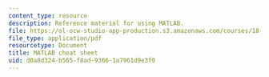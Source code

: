 ```yaml
---
content_type: resource
description: Reference material for using MATLAB.
file: https://ol-ocw-studio-app-production.s3.amazonaws.com/courses/18-085-computational-science-and-engineering-i-fall-2008/d0a8d324b565f8ad93661a7961d9e3f0_matlab_cheatshee.pdf
file_type: application/pdf
resourcetype: Document
title: MATLAB cheat sheet
uid: d0a8d324-b565-f8ad-9366-1a7961d9e3f0
---
```

